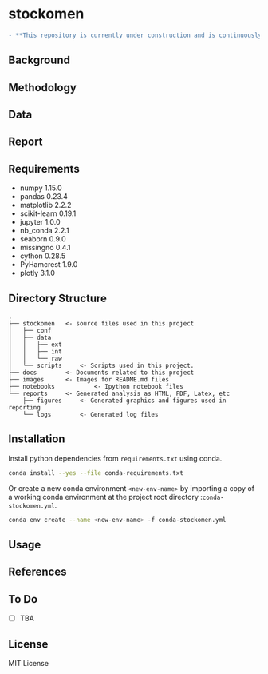 # stockomen

```diff
- **This repository is currently under construction and is continuously filled with content.**
```

## Background

## Methodology

## Data

## Report

## Requirements

- numpy         1.15.0
- pandas        0.23.4
- matplotlib    2.2.2
- scikit-learn  0.19.1
- jupyter       1.0.0
- nb_conda      2.2.1
- seaborn       0.9.0
- missingno     0.4.1
- cython        0.28.5
- PyHamcrest    1.9.0
- plotly        3.1.0  

## Directory Structure
```
.
├── stockomen 	<- source files used in this project
│   ├── conf
│   ├── data
│   │   ├── ext
│   │   ├── int
│   │   └── raw
│   └── scripts		<- Scripts used in this project.
├── docs		<- Documents related to this project
├── images		<- Images for README.md files
├── notebooks           <- Ipython notebook files
└── reports		<- Generated analysis as HTML, PDF, Latex, etc
    ├── figures		<- Generated graphics and figures used in reporting
    └── logs		<- Generated log files
```
## Installation
Install python dependencies from  `requirements.txt` using conda.
```bash
conda install --yes --file conda-requirements.txt
```

Or create a new conda environment `<new-env-name>` by importing a copy of a working conda environment at the project root directory :`conda-stockomen.yml`.
```bash
conda env create --name <new-env-name> -f conda-stockomen.yml
```
## Usage

## References

## To Do
- [ ] TBA

## License
MIT License 
